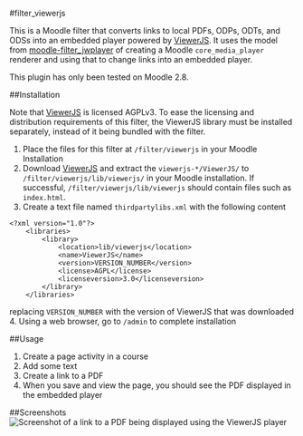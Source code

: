 #filter_viewerjs

This is a Moodle filter that converts links to local PDFs, ODPs, ODTs, and ODSs into an embedded player powered by
[ViewerJS](http://viewerjs.org). It uses the model from [moodle-filter\_jwplayer](https://github.com/lucisgit/moodle-filter_jwplayer) of
creating a Moodle `core_media_player` renderer and using that to change links into an embedded player.

This plugin has only been tested on Moodle 2.8.

##Installation

Note that [ViewerJS](http://viewerjs.org) is licensed AGPLv3. To ease the licensing and distribution requirements of this filter, the
ViewerJS library must be installed separately, instead of it being bundled with the filter.

1. Place the files for this filter at `/filter/viewerjs` in your Moodle Installation
2. Download [ViewerJS](http://viewerjs.org/getit/) and extract the `viewerjs-*/ViewerJS/` to `/filter/viewerjs/lib/viewerjs/` in your
   Moodle installation. If successful, `/filter/viewerjs/lib/viewerjs` should contain files such as `index.html`.
3. Create a text file named `thirdpartylibs.xml` with the following content

```
<?xml version="1.0"?>
	<libraries>
		<library>
			<location>lib/viewerjs</location>
			<name>ViewerJS</name>
			<version>VERSION_NUMBER</version>
			<license>AGPL</license>
			<licenseversion>3.0</licenseversion>
		</library>
	</libraries>
````

 replacing `VERSION_NUMBER` with the version of ViewerJS that was downloaded
4. Using a web browser, go to `/admin` to complete installation

##Usage

1. Create a page activity in a course
2. Add some text
3. Create a link to a PDF
4. When you save and view the page, you should see the PDF displayed in the embedded player

##Screenshots
![Screenshot of a link to a PDF being displayed using the ViewerJS player](/screenshot.png?raw=true "Screenshot")
